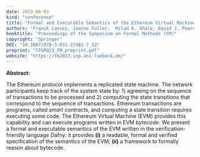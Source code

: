 ```yaml
---
date: 2023-06-03
kind: "conference"
title: "Formal and Executable Semantics of the Ethereum Virtual Machine in Dafny"
authors: "Franck Cassez, Joanne Fuller,  Milad K. Ghale, David J. Pearce and Horacio M. A. Quiles"
booktitle: "Proceedings of the Symposium on Formal Methods (FM)"
copyright: "Springer"
DOI: "10.1007/978-3-031-27481-7_32"
preprint: "CFGPQ23_FM_preprint.pdf"
website: "https://fm2023.isp.uni-luebeck.de/"
---
```


**Abstract:** 

The Ethereum protocol implements a replicated state machine.  The network participants keep track of the system state by: 1) agreeing on the sequence of transactions to be processed and 2) computing the state transitions that correspond to the sequence of transactions.  Ethereum transactions are programs, called _smart contracts_, and computing a state transition requires executing some code.  The Ethereum Virtual Machine (EVM) provides this capability and can execute programs written in EVM _bytecode_.  We present a formal and executable semantics of the EVM written in the verification-friendly language Dafny: it provides **(i)** a readable, formal and verified specification of the semantics of the EVM; **(ii)** a framework to formally reason about bytecode. 
